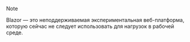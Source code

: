 > [!NOTE]
> Blazor — это неподдерживаемая экспериментальная веб-платформа, которую сейчас не следует использовать для нагрузок в рабочей среде.
